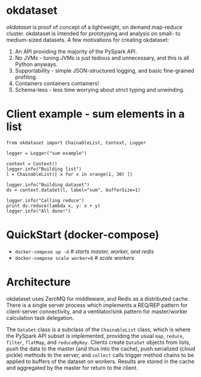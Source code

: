 okdataset
====

*okdataset* is proof of concept of a lightweight, on demand map-reduce cluster.  okdataset is intended for prototyping and analysis on small- to medium-sized datasets.  A few motivations for creating okdataset:

1. An API providing the majority of the PySpark API.
2. No JVMs - tuning JVMs is just tedious and unnecessary, and this is all Python anyways.
3. Supportability - simple JSON-structured logging, and basic fine-grained profiling.
4. Containers containers containers!
5. Schema-less - less time worrying about strict typing and unwinding.

Client example - sum elements in a list
===
```
from okdataset import ChainableList, Context, Logger

logger = Logger("sum example")

context = Context()
logger.info("Building list")
l = ChainableList([ x for x in xrange(1, 30) ])

logger.info("Building dataset")
ds = context.dataSet(l, label="sum", bufferSize=1)

logger.info("Calling reduce")
print ds.reduce(lambda x, y: x + y)
logger.info("All done!")
```

QuickStart (docker-compose)
===
* `docker-compose up -d` _# starts master, worker, and redis_
* `docker-compose scale worker=8`  _# scale workers_

Architecture
===
okdataset uses ZeroMQ for middleware, and Redis as a distributed cache.  There is a single server process which implements a REQ/REP pattern for client-server connectivity, and a ventilator/sink pattern for master/worker calculation task delegation.

The `DataSet` class is a subclass of the `ChainableList` class, which is where the PySpark API subset is implemented, providing the usual `map`, `reduce`, `filter`, `flatMap`, and `reduceByKey`.  Clients create `DataSet` objects from lists, push the data to the master (and thus into the cache), push serialized (cloud pickle) methods to the server, and `collect` calls trigger method chains to be applied to buffers of the dataset on workers.  Results are stored in the cache and aggregated by the master for return to the client.

